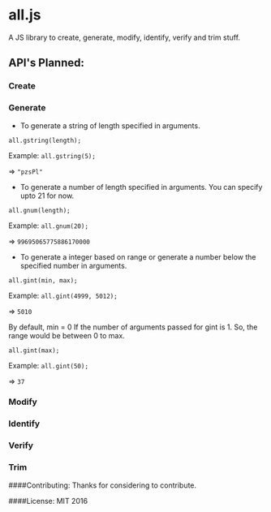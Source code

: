 all.js
=====

A JS library to create, generate, modify, identify, verify and trim stuff.

## API's Planned:

### Create 

### Generate

* To generate a string of length specified in arguments.
 

`all.gstring(length);`

Example: `all.gstring(5);`

=> `"pzsPl"`



* To generate a number of length specified in arguments. You can specify upto 21 for now.


`all.gnum(length);`

Example: `all.gnum(20);`

=> `99695065775886170000`


* To generate a integer based on range or generate a number below the specified number in arguments.
 

`all.gint(min, max);`

Example: `all.gint(4999, 5012);`

=> `5010`


By default, min = 0 If the number of arguments passed for gint is 1. So, the range would be between 0 to max.

`all.gint(max);`

Example: `all.gint(50);`

=> `37`

### Modify

### Identify

### Verify

### Trim

####Contributing:
Thanks for considering to contribute.

####License:
MIT 2016


